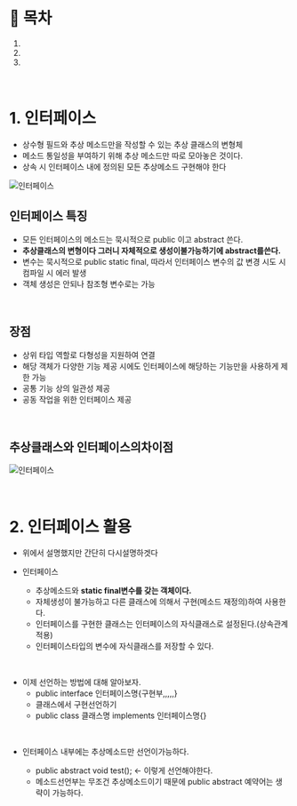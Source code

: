 # 🔖 목차

1.
2.
3.


<br/>

# 1. 인터페이스
- 상수형 필드와 추상 메소드만을 작성할 수 있는 추상 클래스의 변형체
- 메소드 통일성을 부여하기 위해 추상 메소드만 따로 모아놓은 것이다.
- 상속 시 인터페이스 내에 정의된 모든 추상메소드 구현해야 한다

![인터페이스](https://user-images.githubusercontent.com/126074577/226387027-2cc82ea9-9cc4-4a87-a656-9c59c73eebf3.png)


## 인터페이스 특징

- 모든 인터페이스의 메소드는 묵시적으로 public 이고 abstract 쓴다.
- **추상클래스의 변형이다 그러니 자체적으로 생성이불가능하기에 abstract를쓴다.**
- 변수는 묵시적으로 public static final, 따라서 인터페이스 변수의 값 변경 시도 시 컴파일 시 에러 발생
- 객체 생성은 안되나 참조형 변수로는 가능


<br/>

## 장점
- 상위 타입 역할로 다형성을 지원하여 연결
- 해당 객체가 다양한 기능 제공 시에도 인터페이스에 해당하는 기능만을 사용하게 제한 가능
- 공통 기능 상의 일관성 제공
- 공동 작업을 위한 인터페이스 제공

<br/>


## 추상클래스와 인터페이스의차이점
![인터페이스](https://user-images.githubusercontent.com/126074577/226389043-102f64d6-e048-4fa7-a87c-0e2b547ef52e.png)


<br/>

# 2. 인터페이스 활용

- 위에서 설명했지만 간단히 다시설명하겟다
- 인터페이스

   - 추상메소드와 **static final변수를 갖는 객체이다.**
   - 자체생성이 불가능하고 다른 클래스에 의해서 구현(메소드 재정의)하여 사용한다.
   - 인터페이스를 구현한 클래스는 인터페이스의 자식클래스로 설정된다.(상속관계적용)
   - 인터페이스타입의 변수에 자식클래스를 저장할 수 있다.

<br/>

- 이제 선언하는 방법에 대해 알아보자.
   - public interface 인터페이스명{구현부,,,,,}
   - 클래스에서 구현선언하기
   - public class 클래스명 implements 인터페이스명{}

<br/>

- 인터페이스 내부에는 추상메소드만 선언이가능하다.

   - public abstract void test(); <- 이렇게 선언해야한다.
   - 메소드선언부는 무조건 추상메소드이기 때문에 public abstract 예약어는 생략이 가능하다.

```java




